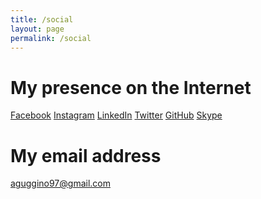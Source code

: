 ```yaml
---
title: /social
layout: page
permalink: /social
---
```


# My presence on the Internet

<span class="fab fa-facebook"></span><a href="https://facebook.com/alexguggino" target="_blank">Facebook</a>
<i class="fab fa-instagram"></i><a href="https://instagram.com/alessandroguggino" target="_blank">Instagram</a>
<i class="fab fa-linkedin"></i><a href="https://linkedin.com/in/alessandroguggino" target="_blank">LinkedIn</a>
<i class="fab fa-twitter"></i><a href="https://twitter.com/alexguggino" target="_blank">Twitter</a>
<i class="fab fa-github"></i><a href="https://github.com/alessandroguggino" target="_blank">GitHub</a>
<i class="fab fa-skype"></i><a href="skype:alex.guggino">Skype</a>


# My email address

<i class="far fa-envelope"></i><a href="mailto:aguggino97@gmail.com">aguggino97@gmail.com</a>
